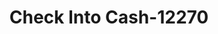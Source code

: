 ---
f_zip-code: 44505
f_state-code: OH
title: Check Into Cash-12270
f_phone: 330-759-9202
f_city-only: Youngstown
f_address: 3551 Belmont Avenue Suite 37 Youngstown
f_location-unique-id: '12270'
slug: check-into-cash-12270
updated-on: '2024-05-30T13:46:58.046Z'
created-on: '2024-05-30T13:36:59.803Z'
published-on: '2024-05-30T13:54:32.469Z'
f_city-state: cms/city/youngstown-oh.md
f_company: cms/company/check-into-cash.md
f_state: cms/state/ohio.md
layout: '[payday-loan].html'
tags: payday-loan
---